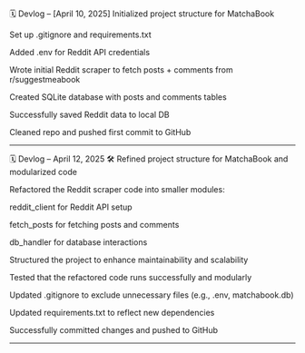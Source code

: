 🗓️ Devlog – [April 10, 2025]
 Initialized project structure for MatchaBook

 Set up .gitignore and requirements.txt

 Added .env for Reddit API credentials

 Wrote initial Reddit scraper to fetch posts + comments from r/suggestmeabook

 Created SQLite database with posts and comments tables

 Successfully saved Reddit data to local DB

 Cleaned repo and pushed first commit to GitHub

______________________________________________________________________________________

🗓️ Devlog – April 12, 2025
🛠 Refined project structure for MatchaBook and modularized code

 Refactored the Reddit scraper code into smaller modules:

reddit_client for Reddit API setup

fetch_posts for fetching posts and comments

db_handler for database interactions

 Structured the project to enhance maintainability and scalability

 Tested that the refactored code runs successfully and modularly

 Updated .gitignore to exclude unnecessary files (e.g., .env, matchabook.db)

 Updated requirements.txt to reflect new dependencies

 Successfully committed changes and pushed to GitHub

______________________________________________________________________________________
